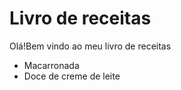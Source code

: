 
# Livro de receitas
Olá!Bem vindo ao meu livro de receitas
 - Macarronada
 - Doce de creme de leite
 